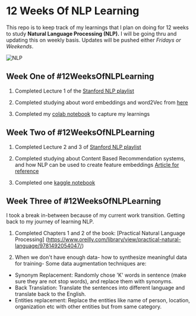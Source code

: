 # 12 Weeks Of NLP Learning
This repo is to keep track of my learnings that I plan on doing for 12 weeks to study **Natural Language Processing (NLP).**
I will be going thru and updating this on weekly basis. Updates will be pushed either *Fridays or Weekends*.

![NLP](https://user-images.githubusercontent.com/37938955/150614844-aa9a3baa-61ca-4e01-8af6-95ee8dfd4bec.png)

## Week One of #12WeeksOfNLPLearning
1. Completed Lecture 1 of the [Stanford NLP playlist](https://www.youtube.com/playlist?list=PLoROMvodv4rOSH4v6133s9LFPRHjEmbmJ)

2. Completed studying about word embeddings and word2Vec from [here](https://wiki.pathmind.com/word2vec) 

3. Completed my [colab notebook](https://colab.research.google.com/drive/1pmim3fqyofRYpJfngeeiqy6rcpO_7z-l#scrollTo=elfmRNDwycTs) to capture my learnings

## Week Two of #12WeeksOfNLPLearning
1. Completed Lecture 2 and 3 of [Stanford NLP playlist](https://www.youtube.com/playlist?list=PLoROMvodv4rOSH4v6133s9LFPRHjEmbmJ)

2. Completed studying about Content Based Recommendation systems, and how NLP can be used to create feature embeddings [Article for reference](https://towardsdatascience.com/content-based-recommender-systems-28a1dbd858f5) 

3. Completed one [kaggle notebook](https://www.kaggle.com/nickbudha/nirmal-movie-recommendation-system?scriptVersionId=87347292) 

## Week Three of #12WeeksOfNLPLearning
I took a break in-between because of my current work transition. Getting back to my journey of learning NLP.
1. Completed Chapters 1 and 2 of the book: [Practical Natural Language Processing] (https://www.oreilly.com/library/view/practical-natural-language/9781492054047/) 

2. When we don't have enough data- how to synthesize meaningful data for training- Some data augmentation techniques are: 
 - Synonym Replacement: Randomly chose 'K' words in sentence (make sure they are not stop words), and replace them with synonyms. 
 - Back Translation: Translate the sentences into different language and translate back to the English. 
 - Entities replacement: Replace the entities like name of person, location, organization etc with other entities but from same category.
